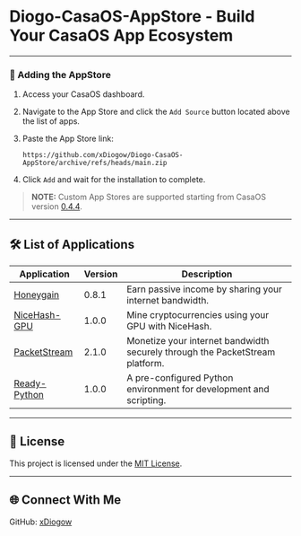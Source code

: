 # Diogo-CasaOS-AppStore - Build Your CasaOS App Ecosystem

---

### 🚀 Adding the AppStore

1. Access your CasaOS dashboard.

2. Navigate to the App Store and click the `Add Source` button located above the list of apps.

3. Paste the App Store link:

    ```
    https://github.com/xDiogow/Diogo-CasaOS-AppStore/archive/refs/heads/main.zip
    ```

4. Click `Add` and wait for the installation to complete.

> **NOTE:** Custom App Stores are supported starting from CasaOS version [0.4.4](https://blog.casaos.io/blog/32.html).

---

## 🛠 List of Applications

| Application                                                                                      | Version | Description                                                                                          |
| ------------------------------------------------------------------------------------------------ | ------- | ---------------------------------------------------------------------------------------------------- |
| [Honeygain](https://github.com/xDiogow/Diogo-CasaOS-AppStore/tree/main/Apps/Honeygain)           | 0.8.1   | Earn passive income by sharing your internet bandwidth.                                              |
| [NiceHash-GPU](https://github.com/xDiogow/Diogo-CasaOS-AppStore/tree/main/Apps/NiceHash-GPU)     | 1.0.0   | Mine cryptocurrencies using your GPU with NiceHash.                                                 |
| [PacketStream](https://github.com/xDiogow/Diogo-CasaOS-AppStore/tree/main/Apps/PacketStream)     | 2.1.0   | Monetize your internet bandwidth securely through the PacketStream platform.                         |
| [Ready-Python](https://github.com/xDiogow/Diogo-CasaOS-AppStore/tree/main/Apps/Ready-Python)     | 1.0.0   | A pre-configured Python environment for development and scripting.                                   |

---

## 📄 License

This project is licensed under the [MIT License](./LICENSE).

---

## 🌐 Connect With Me

GitHub: [xDiogow](https://github.com/xDiogow)  
